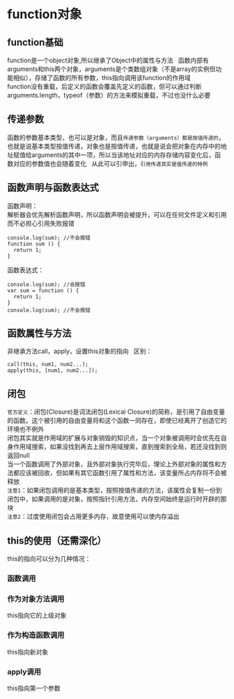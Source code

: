 # function对象

## function基础
function是一个object对象,所以继承了Object中的属性与方法  
函数内部有arguments和this两个对象，arguments是个类数组对象（不是array的实例但功能相似），存储了函数的所有参数，this指向调用该function的作用域  
function没有重载，后定义的函数会覆盖先定义的函数，但可以通过判断arguments.length，typeof（参数）的方法来模拟重载，不过也没什么必要  

## 传递参数
函数的参数基本类型，也可以是对象，而且`传递参数（arguments）都是按值传递的`，也就是说基本类型按值传递，对象也是按值传递，也就是说会把对象在内存中的地址赋值给arguments的其中一项，所以当该地址对应的内存存储内容变化后，函数对应的参数值也会随着变化  
从此可以引申出，`引用传递其实是值传递的特例`  


## 函数声明与函数表达式
函数声明：  
解析器会优先解析函数声明，所以函数声明会被提升，可以在任何文件定义和引用而不必担心引用失败报错  
```
console.log(sum); //不会报错
function sum () {
  return 1;
}
```

函数表达式：  

```
console.log(sum); //会报错
var sum = function () {
  return 1;
}
console.log(sum); //不会报错
```
## 函数属性与方法
非继承方法call，apply，设置this对象的指向  
区别：  
```
call(this, num1, num2...);
apply(this, [num1, num2...]);
```
## 闭包
`官方定义`：闭包(Closure)是词法闭包(Lexical Closure)的简称，是引用了自由变量的函数。这个被引用的自由变量将和这个函数一同存在，即使已经离开了创造它的环境也不例外  
闭包其实就是作用域的扩展与对象销毁的知识点，当一个对象被调用时会优先在自身作用域搜索，如果没找到再去上层作用域搜索，直到搜索到全局，若还没找到则返回null  
当一个函数调用了外部对象，且外部对象执行完毕后，理论上外部对象的属性和方法都应该被回收，但如果有其它函数引用了属性和方法，该变量所占内存将不会被释放  
`注意1`：如果闭包调用的是基本类型，按照按值传递的方法，该属性会复制一份到闭包中，如果调用的是对象，按照指针引用方法，内存空间始终是运行时开辟的那块   
`注意2`：过度使用闭包会占用更多内存，故意使用可以使内存溢出  

## this的使用（还需深化）
this的指向可以分为几种情况：  
### 函数调用

### 作为对象方法调用
this指向它的上级对象
### 作为构造函数调用
this指向新对象
### apply调用
this指向第一个参数
